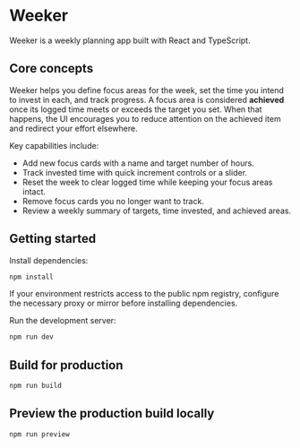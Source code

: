 # Weeker

Weeker is a weekly planning app built with React and TypeScript.

## Core concepts

Weeker helps you define focus areas for the week, set the time you intend to
invest in each, and track progress. A focus area is considered **achieved** once
its logged time meets or exceeds the target you set. When that happens, the UI
encourages you to reduce attention on the achieved item and redirect your effort
elsewhere.

Key capabilities include:

- Add new focus cards with a name and target number of hours.
- Track invested time with quick increment controls or a slider.
- Reset the week to clear logged time while keeping your focus areas intact.
- Remove focus cards you no longer want to track.
- Review a weekly summary of targets, time invested, and achieved areas.

## Getting started

Install dependencies:

```bash
npm install
```

If your environment restricts access to the public npm registry, configure the
necessary proxy or mirror before installing dependencies.

Run the development server:

```bash
npm run dev
```

## Build for production

```bash
npm run build
```

## Preview the production build locally

```bash
npm run preview
```

